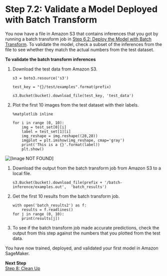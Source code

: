 # Step 7\.2: Validate a Model Deployed with Batch Transform<a name="ex1-test-model-batch"></a>

You now have a file in Amazon S3 that contains inferences that you got by running a batch transform job in [Step 6\.2: Deploy the Model with Batch Transform](ex1-batch-transform.md)\. To validate the model, check a subset of the inferences from the file to see whether they match the actual numbers from the test dataset\.

**To validate the batch transform inferences**

1. Download the test data from Amazon S3\.

   ```
   s3 = boto3.resource('s3')
   
   test_key = "{}/test/examples".format(prefix)
   
   s3.Bucket(bucket).download_file(test_key, 'test_data')
   ```

1. Plot the first 10 images from the test dataset with their labels\.

   ```
   %matplotlib inline
                       
   for i in range (0, 10):
       img = test_set[0][i]
       label = test_set[1][i]
       img_reshape = img.reshape((28,28))
       imgplot = plt.imshow(img_reshape, cmap='gray')
       print('This is a {}'.format(label))
       plt.show()
   ```  
![\[Image NOT FOUND\]](http://docs.aws.amazon.com/sagemaker/latest/dg/images/test-digits.png)

1. Download the output from the batch transform job from Amazon S3 to a local file\.

   ```
   s3.Bucket(bucket).download_file(prefix + '/batch-inference/examples.out',  'batch_results')
   ```

1. Get the first 10 results from the batch transform job\.

   ```
   with open('batch_results2') as f:
       results = f.readlines()
   for j in range (0, 10):
       print(results[j])
   ```

1. To see if the batch transform job made accurate predictions, check the output from this step against the numbers that you plotted from the test data\.

You have now trained, deployed, and validated your first model in Amazon SageMaker\.

**Next Step**  
[Step 8: Clean Up](ex1-cleanup.md)